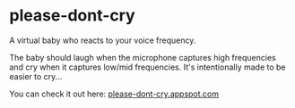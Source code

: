 # please-dont-cry

A virtual baby who reacts to your voice frequency.

The baby should laugh when the microphone captures high frequencies and cry when it captures low/mid frequencies.
It's intentionally made to be easier to cry...

You can check it out here: [please-dont-cry.appspot.com](https://please-dont-cry.appspot.com/)
